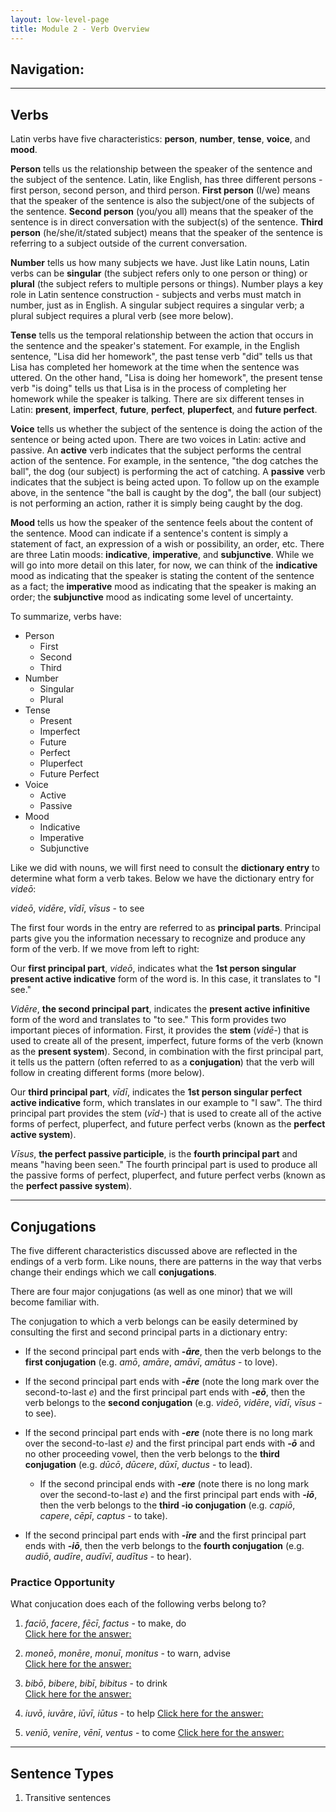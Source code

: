 ```yaml
---
layout: low-level-page
title: Module 2 - Verb Overview
---
```


## Navigation:

<hr>

## Verbs

Latin verbs have five characteristics: **person**, **number**, **tense**, **voice**, and **mood**.

**Person** tells us the relationship between the speaker of the sentence and the subject of the sentence. Latin, like English, has three different persons - first person, second person, and third person. **First person** (I/we) means that the speaker of the sentence is also the subject/one of the subjects of the sentence. **Second person** (you/you all) means that the speaker of the sentence is in direct conversation with the subject(s) of the sentence. **Third person** (he/she/it/stated subject) means that the speaker of the sentence is referring to a subject outside of the current conversation.

**Number** tells us how many subjects we have. Just like Latin nouns, Latin verbs can be **singular** (the subject refers only to one person or thing) or **plural** (the subject refers to multiple persons or things). Number plays a key role in Latin sentence construction - subjects and verbs must match in number, just as in English. A singular subject requires a singular verb; a plural subject requires a plural verb (see more below).

**Tense** tells us the temporal relationship between the action that occurs in the sentence and the speaker's statement. For example, in the English sentence, "Lisa did her homework", the past tense verb "did" tells us that Lisa has completed her homework at the time when the sentence was uttered. On the other hand, "Lisa is doing her homework", the present tense verb "is doing" tells us that Lisa is in the process of completing her homework while the speaker is talking. There are six different tenses in Latin: **present**, **imperfect**, **future**, **perfect**, **pluperfect**, and **future perfect**.

**Voice** tells us whether the subject of the sentence is doing the action of the sentence or being acted upon. There are two voices in Latin: active and passive. An **active** verb indicates that the subject performs the central action of the sentence. For example, in the sentence, "the dog catches the ball", the dog (our subject) is performing the act of catching. A **passive** verb indicates that the subject is being acted upon. To follow up on the example above, in the sentence "the ball is caught by the dog", the ball (our subject) is not performing an action, rather it is simply being caught by the dog.

**Mood** tells us how the speaker of the sentence feels about the content of the sentence. Mood can indicate if a sentence's content is simply a statement of fact, an expression of a wish or possibility, an order, etc. There are three Latin moods: **indicative**, **imperative**, and **subjunctive**. While we will go into more detail on this later, for now, we can think of the **indicative** mood as indicating that the speaker is stating the content of the sentence as a fact; the **imperative** mood as indicating that the speaker is making an order; the **subjunctive** mood as indicating some level of uncertainty.

To summarize, verbs have:

- Person
  * First
  * Second
  * Third
- Number
  * Singular
  * Plural
- Tense
  * Present
  * Imperfect
  * Future
  * Perfect
  * Pluperfect
  * Future Perfect
- Voice
  * Active
  * Passive
- Mood
  * Indicative
  * Imperative
  * Subjunctive

Like we did with nouns, we will first need to consult the **dictionary entry** to determine what form a verb takes. Below we have the dictionary entry for *videō*:

*videō*, *vidēre*, *vīdī*, *vīsus* - to see

The first four words in the entry are referred to as **principal parts**. Principal parts give you the information necessary to recognize and produce any form of the verb. If we move from left to right:

Our **first principal part**, *videō*, indicates what the **1st person singular present active indicative** form of the word is. In this case, it translates to "I see."

*Vidēre*, **the second principal part**, indicates the **present active infinitive** form of the word and translates to "to see." This form provides two important pieces of information. First, it provides the **stem** (*vidē-*) that is used to create all of the present, imperfect, future forms of the verb (known as the **present system**). Second, in combination with the first principal part, it tells us the pattern (often referred to as a **conjugation**) that the verb will follow in creating different forms (more below).

Our **third principal part**, *vīdī*, indicates the **1st person singular perfect active indicative** form, which translates in our example to "I saw". The third principal part provides the stem (*vīd-*) that is used to create all of the active forms of perfect, pluperfect, and future perfect verbs (known as the **perfect active system**).

*Vīsus*, **the perfect passive participle**, is the **fourth principal part** and means "having been seen." The fourth principal part is used to produce all the passive forms of perfect, pluperfect, and future perfect verbs (known as the **perfect passive system**).

<hr>

## Conjugations

The five different characteristics discussed above are reflected in the endings of a verb form. Like nouns, there are patterns in the way that verbs change their endings which we call **conjugations**.

There are four major conjugations (as well as one minor) that we will become familiar with.

The conjugation to which a verb belongs can be easily determined by consulting the first and second principal parts in a dictionary entry:

- If the second principal part ends with ***-āre***, then the verb belongs to the **first conjugation** (e.g. *amō*, *amāre*, *amāvī*, *amātus* - to love).

- If the second principal part ends with ***-ēre*** (note the long mark over the second-to-last *e*) and the first principal part ends with ***-eō***, then the verb belongs to the **second conjugation** (e.g. *videō*, *vidēre*, *vīdī*, *vīsus* - to see).

- If the second principal part ends with ***-ere*** (note there is no long mark over the second-to-last *e)* and the first principal part ends with ***-ō*** and no other proceeding vowel, then the verb belongs to the **third conjugation** (e.g. *dūcō*, *dūcere*, *dūxī*, *ductus* - to lead).
  * If the second principal ends with ***-ere*** (note there is no long mark over the second-to-last *e*) and the first principal part ends with ***-iō***, then the verb belongs to the **third -io conjugation** (e.g. *capiō*, *capere*, *cēpī*, *captus* - to take).

- If the second principal part ends with ***-īre*** and the first principal part ends with ***-iō***, then the verb belongs to the **fourth conjugation** (e.g. *audiō*, *audīre*, *audīvī*, *audītus* - to hear).

### Practice Opportunity

What conjucation does each of the following verbs belong to?

1. *faciō*, *facere*, *fēcī*, *factus* - to make, do  
<a href="#" onclick="document.getElementById('prac1').style.display='block'; return false;">Click here for the answer:</a> <span style="display: none;" id="prac1">3rd -iō</span>

2. *moneō*, *monēre*, *monuī*, *monitus* - to warn, advise  
<a href="#" onclick="document.getElementById('prac2').style.display='block'; return false;">Click here for the answer:</a> <span style="display: none;" id="prac2">2nd</span>

3. *bibō*, *bibere*, *bibī*, *bibitus* - to drink  
<a href="#" onclick="document.getElementById('prac3').style.display='block'; return false;">Click here for the answer:</a> <span style="display: none;" id="prac3">3rd</span>

4. *iuvō*, *iuvāre*, *iūvī*, *iūtus* - to help
<a href="#" onclick="document.getElementById('prac4').style.display='block'; return false;">Click here for the answer:</a> <span style="display: none;" id="prac4">1st</span>

5. *veniō*, *venīre*, *vēnī*, *ventus* - to come
<a href="#" onclick="document.getElementById('prac5').style.display='block'; return false;">Click here for the answer:</a> <span style="display: none;" id="prac5">4th</span>

<hr>

## Sentence Types

1) Transitive sentences
